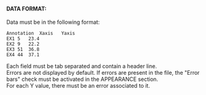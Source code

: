 #### DATA FORMAT:
Data must be in the following format:

```
Annotation	Xaxis	Yaxis
EX1	5	23.4
EX2	9	22.2
EX3	51	36.8
EX4	44	37.1
```

Each field must be tab separated and contain a header line.  
Errors are not displayed by default.
If errors are present in the file, the "Error bars" check must be activated
in the APPEARANCE section.  
For each Y value, there must be an error associated to it.
